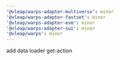 ```yaml
---
'@vleap/warps-adapter-multiversx': minor
'@vleap/warps-adapter-fastset': minor
'@vleap/warps-adapter-evm': minor
'@vleap/warps-adapter-sui': minor
'@vleap/warps': minor
---
```


add data loader get-action
